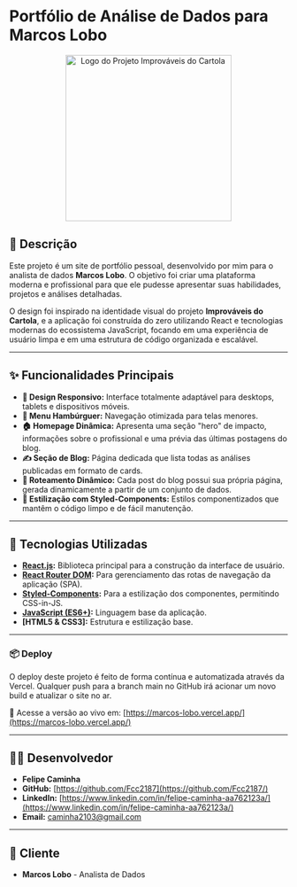 # Portfólio de Análise de Dados para Marcos Lobo

<p align="center">
  <img src="https://github.com/user-attachments/assets/a0a87e5a-0f4a-4c72-8f28-0d1be856d8d4" alt="Logo do Projeto Improváveis do Cartola" width="300">
</p>

## 📝 Descrição

Este projeto é um site de portfólio pessoal, desenvolvido por mim para o analista de dados **Marcos Lobo**. O objetivo foi criar uma plataforma moderna e profissional para que ele pudesse apresentar suas habilidades, projetos e análises detalhadas.

O design foi inspirado na identidade visual do projeto **Improváveis do Cartola**, e a aplicação foi construída do zero utilizando React e tecnologias modernas do ecossistema JavaScript, focando em uma experiência de usuário limpa e em uma estrutura de código organizada e escalável.

---

## ✨ Funcionalidades Principais

-   **🎨 Design Responsivo:** Interface totalmente adaptável para desktops, tablets e dispositivos móveis.
-   **🍔 Menu Hambúrguer:** Navegação otimizada para telas menores.
-   **🏠 Homepage Dinâmica:** Apresenta uma seção "hero" de impacto, informações sobre o profissional e uma prévia das últimas postagens do blog.
-   **✍️ Seção de Blog:** Página dedicada que lista todas as análises publicadas em formato de cards.
-   **📄 Roteamento Dinâmico:** Cada post do blog possui sua própria página, gerada dinamicamente a partir de um conjunto de dados.
-   **💅 Estilização com Styled-Components:** Estilos componentizados que mantêm o código limpo e de fácil manutenção.

---

## 🚀 Tecnologias Utilizadas

-   **[React.js](https://reactjs.org/):** Biblioteca principal para a construção da interface de usuário.
-   **[React Router DOM](https://reactrouter.com/):** Para gerenciamento das rotas de navegação da aplicação (SPA).
-   **[Styled-Components](https://styled-components.com/):** Para a estilização dos componentes, permitindo CSS-in-JS.
-   **[JavaScript (ES6+)](https://www.ecma-international.org/publications-and-standards/standards/ecma-262/):** Linguagem base da aplicação.
-   **[HTML5 & CSS3]:** Estrutura e estilização base.

---

### 📦 Deploy

O deploy deste projeto é feito de forma contínua e automatizada através da Vercel. Qualquer push para a branch main no GitHub irá acionar um novo build e atualizar o site no ar.

🔗 Acesse a versão ao vivo em: [https://marcos-lobo.vercel.app/](https://marcos-lobo.vercel.app/)

---
## 👨‍💻 Desenvolvedor

-   **Felipe Caminha**
-   **GitHub:** [https://github.com/Fcc2187](https://github.com/Fcc2187/)
-   **LinkedIn:** [https://www.linkedin.com/in/felipe-caminha-aa762123a/](https://www.linkedin.com/in/felipe-caminha-aa762123a/)
-   **Email:** caminha2103@gmail.com

---

## 👤 Cliente

-   **Marcos Lobo** - Analista de Dados
